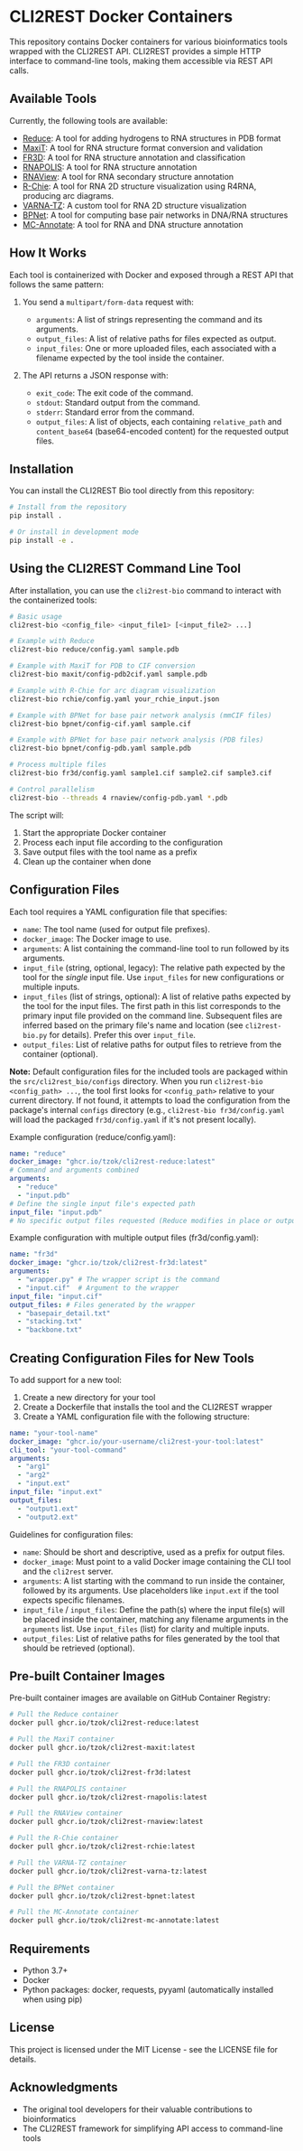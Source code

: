 # CLI2REST Docker Containers

This repository contains Docker containers for various bioinformatics tools wrapped with the CLI2REST API. CLI2REST provides a simple HTTP interface to command-line tools, making them accessible via REST API calls.

## Available Tools

Currently, the following tools are available:

- [Reduce](./reduce/): A tool for adding hydrogens to RNA structures in PDB format
- [MaxiT](./maxit/): A tool for RNA structure format conversion and validation
- [FR3D](./fr3d/): A tool for RNA structure annotation and classification
- [RNAPOLIS](./rnapolis/): A tool for RNA structure annotation
- [RNAView](./rnaview/): A tool for RNA secondary structure annotation
- [R-Chie](./rchie/): A tool for RNA 2D structure visualization using R4RNA, producing arc diagrams.
- [VARNA-TZ](./varna-tz/): A custom tool for RNA 2D structure visualization
- [BPNet](./bpnet/): A tool for computing base pair networks in DNA/RNA structures
- [MC-Annotate](./mc-annotate/): A tool for RNA and DNA structure annotation

## How It Works

Each tool is containerized with Docker and exposed through a REST API that follows the same pattern:

1. You send a `multipart/form-data` request with:
   - `arguments`: A list of strings representing the command and its arguments.
   - `output_files`: A list of relative paths for files expected as output.
   - `input_files`: One or more uploaded files, each associated with a filename expected by the tool inside the container.

2. The API returns a JSON response with:
   - `exit_code`: The exit code of the command.
   - `stdout`: Standard output from the command.
   - `stderr`: Standard error from the command.
   - `output_files`: A list of objects, each containing `relative_path` and `content_base64` (base64-encoded content) for the requested output files.

## Installation

You can install the CLI2REST Bio tool directly from this repository:

```bash
# Install from the repository
pip install .

# Or install in development mode
pip install -e .
```

## Using the CLI2REST Command Line Tool

After installation, you can use the `cli2rest-bio` command to interact with the containerized tools:

```bash
# Basic usage
cli2rest-bio <config_file> <input_file1> [<input_file2> ...]

# Example with Reduce
cli2rest-bio reduce/config.yaml sample.pdb

# Example with MaxiT for PDB to CIF conversion
cli2rest-bio maxit/config-pdb2cif.yaml sample.pdb

# Example with R-Chie for arc diagram visualization
cli2rest-bio rchie/config.yaml your_rchie_input.json

# Example with BPNet for base pair network analysis (mmCIF files)
cli2rest-bio bpnet/config-cif.yaml sample.cif

# Example with BPNet for base pair network analysis (PDB files)
cli2rest-bio bpnet/config-pdb.yaml sample.pdb

# Process multiple files
cli2rest-bio fr3d/config.yaml sample1.cif sample2.cif sample3.cif

# Control parallelism
cli2rest-bio --threads 4 rnaview/config-pdb.yaml *.pdb
```

The script will:
1. Start the appropriate Docker container
2. Process each input file according to the configuration
3. Save output files with the tool name as a prefix
4. Clean up the container when done

## Configuration Files

Each tool requires a YAML configuration file that specifies:

- `name`: The tool name (used for output file prefixes).
- `docker_image`: The Docker image to use.
- `arguments`: A list containing the command-line tool to run followed by its arguments.
- `input_file` (string, optional, legacy): The relative path expected by the tool for the *single* input file. Use `input_files` for new configurations or multiple inputs.
- `input_files` (list of strings, optional): A list of relative paths expected by the tool for the input files. The first path in this list corresponds to the primary input file provided on the command line. Subsequent files are inferred based on the primary file's name and location (see `cli2rest-bio.py` for details). Prefer this over `input_file`.
- `output_files`: List of relative paths for output files to retrieve from the container (optional).

**Note:** Default configuration files for the included tools are packaged within the `src/cli2rest_bio/configs` directory. When you run `cli2rest-bio <config_path> ...`, the tool first looks for `<config_path>` relative to your current directory. If not found, it attempts to load the configuration from the package's internal `configs` directory (e.g., `cli2rest-bio fr3d/config.yaml` will load the packaged `fr3d/config.yaml` if it's not present locally).

Example configuration (reduce/config.yaml):
```yaml
name: "reduce"
docker_image: "ghcr.io/tzok/cli2rest-reduce:latest"
# Command and arguments combined
arguments:
  - "reduce"
  - "input.pdb"
# Define the single input file's expected path
input_file: "input.pdb"
# No specific output files requested (Reduce modifies in place or outputs to stdout)
```

Example configuration with multiple output files (fr3d/config.yaml):
```yaml
name: "fr3d"
docker_image: "ghcr.io/tzok/cli2rest-fr3d:latest"
arguments:
  - "wrapper.py" # The wrapper script is the command
  - "input.cif"  # Argument to the wrapper
input_file: "input.cif"
output_files: # Files generated by the wrapper
  - "basepair_detail.txt"
  - "stacking.txt"
  - "backbone.txt"
```

## Creating Configuration Files for New Tools

To add support for a new tool:

1. Create a new directory for your tool
2. Create a Dockerfile that installs the tool and the CLI2REST wrapper
3. Create a YAML configuration file with the following structure:

```yaml
name: "your-tool-name"
docker_image: "ghcr.io/your-username/cli2rest-your-tool:latest"
cli_tool: "your-tool-command"
arguments:
  - "arg1"
  - "arg2"
  - "input.ext"
input_file: "input.ext"
output_files:
  - "output1.ext"
  - "output2.ext"
```

Guidelines for configuration files:
- `name`: Should be short and descriptive, used as a prefix for output files.
- `docker_image`: Must point to a valid Docker image containing the CLI tool and the `cli2rest` server.
- `arguments`: A list starting with the command to run inside the container, followed by its arguments. Use placeholders like `input.ext` if the tool expects specific filenames.
- `input_file` / `input_files`: Define the path(s) where the input file(s) will be placed inside the container, matching any filename arguments in the `arguments` list. Use `input_files` (list) for clarity and multiple inputs.
- `output_files`: List of relative paths for files generated by the tool that should be retrieved (optional).

## Pre-built Container Images

Pre-built container images are available on GitHub Container Registry:

```bash
# Pull the Reduce container
docker pull ghcr.io/tzok/cli2rest-reduce:latest

# Pull the MaxiT container
docker pull ghcr.io/tzok/cli2rest-maxit:latest

# Pull the FR3D container
docker pull ghcr.io/tzok/cli2rest-fr3d:latest

# Pull the RNAPOLIS container
docker pull ghcr.io/tzok/cli2rest-rnapolis:latest

# Pull the RNAView container
docker pull ghcr.io/tzok/cli2rest-rnaview:latest

# Pull the R-Chie container
docker pull ghcr.io/tzok/cli2rest-rchie:latest

# Pull the VARNA-TZ container
docker pull ghcr.io/tzok/cli2rest-varna-tz:latest

# Pull the BPNet container
docker pull ghcr.io/tzok/cli2rest-bpnet:latest

# Pull the MC-Annotate container
docker pull ghcr.io/tzok/cli2rest-mc-annotate:latest
```

## Requirements

- Python 3.7+
- Docker
- Python packages: docker, requests, pyyaml (automatically installed when using pip)

## License

This project is licensed under the MIT License - see the LICENSE file for details.

## Acknowledgments

- The original tool developers for their valuable contributions to bioinformatics
- The CLI2REST framework for simplifying API access to command-line tools
